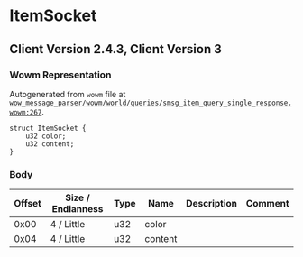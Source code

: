 # ItemSocket

## Client Version 2.4.3, Client Version 3

### Wowm Representation

Autogenerated from `wowm` file at [`wow_message_parser/wowm/world/queries/smsg_item_query_single_response.wowm:267`](https://github.com/gtker/wow_messages/tree/main/wow_message_parser/wowm/world/queries/smsg_item_query_single_response.wowm#L267).
```rust,ignore
struct ItemSocket {
    u32 color;
    u32 content;
}
```
### Body

| Offset | Size / Endianness | Type | Name | Description | Comment |
| ------ | ----------------- | ---- | ---- | ----------- | ------- |
| 0x00 | 4 / Little | u32 | color |  |  |
| 0x04 | 4 / Little | u32 | content |  |  |

